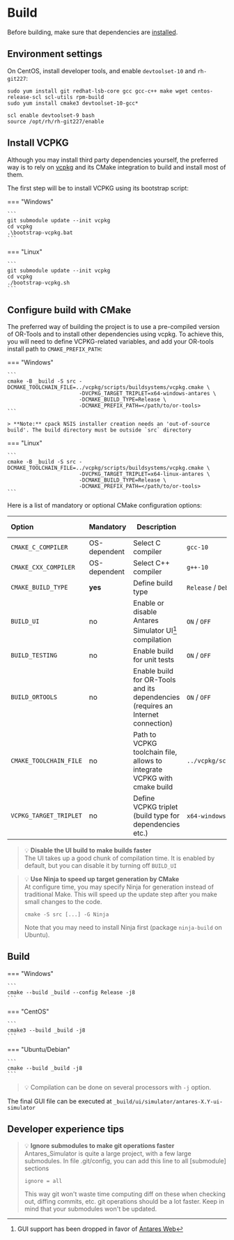 # Build
Before building, make sure that dependencies are [installed](2-Dependencies-install.md).

## Environment settings

On CentOS, install developer tools, and enable `devtoolset-10` and `rh-git227`:
```
sudo yum install git redhat-lsb-core gcc gcc-c++ make wget centos-release-scl scl-utils rpm-build
sudo yum install cmake3 devtoolset-10-gcc*

scl enable devtoolset-9 bash
source /opt/rh/rh-git227/enable
```

## Install VCPKG

Although you may install third party dependencies yourself, the preferred way is 
to rely on [vcpkg](https://github.com/microsoft/vcpkg) and its CMake integration
to build and install most of them.

The first step will be to install VCPKG using its bootstrap script:

=== "Windows"

    ```
    git submodule update --init vcpkg
    cd vcpkg
    .\bootstrap-vcpkg.bat
    ```

=== "Linux"

    ```
    git submodule update --init vcpkg
    cd vcpkg
    ./bootstrap-vcpkg.sh
    ```

## Configure build with CMake

The preferred way of building the project is to use a pre-compiled version of OR-Tools and to install
other dependencies using vcpkg. To achieve this, you will need to define VCPKG-related variables,
and add your OR-tools install path to `CMAKE_PREFIX_PATH`:


=== "Windows"

    ```
    cmake -B _build -S src -DCMAKE_TOOLCHAIN_FILE=../vcpkg/scripts/buildsystems/vcpkg.cmake \
                           -DVCPKG_TARGET_TRIPLET=x64-windows-antares \
                           -DCMAKE_BUILD_TYPE=Release \
                           -DCMAKE_PREFIX_PATH=</path/to/or-tools>
    ```

    > **Note:** cpack NSIS installer creation needs an 'out-of-source build'. The build directory must be outside `src` directory


=== "Linux"

    ```
    cmake -B _build -S src -DCMAKE_TOOLCHAIN_FILE=../vcpkg/scripts/buildsystems/vcpkg.cmake \
                           -DVCPKG_TARGET_TRIPLET=x64-linux-antares \
                           -DCMAKE_BUILD_TYPE=Release \
                           -DCMAKE_PREFIX_PATH=</path/to/or-tools>
    ```

Here is a list of mandatory or optional CMake configuration options:

| Option                 | Mandatory    | Description                                                                      | Expected value                              | Default value                                             |
|:-----------------------|--------------|----------------------------------------------------------------------------------|---------------------------------------------|-----------------------------------------------------------|
| `CMAKE_C_COMPILER`     | OS-dependent | Select C compiler                                                                | `gcc-10`                                   |                                                           |
| `CMAKE_CXX_COMPILER`   | OS-dependent | Select C++ compiler                                                              | `g++-10`                                    |                                                           |
| `CMAKE_BUILD_TYPE`     | **yes**      | Define build type                                                                | `Release` / `Debug` / `RelWithDebInfo`      |                                                           |
| `BUILD_UI`             | no           | Enable or disable Antares Simulator UI[^1] compilation                           | `ON` / `OFF`                                | `ON`                                                      |
| `BUILD_TESTING`        | no           | Enable build for unit tests                                                      | `ON` / `OFF`                                | `OFF`                                                     |
| `BUILD_ORTOOLS`        | no           | Enable build for OR-Tools and its dependencies (requires an Internet connection) | `ON` / `OFF`                                | `OFF`                                                     |
| `CMAKE_TOOLCHAIN_FILE` | no           | Path to VCPKG toolchain file, allows to integrate VCPKG with cmake build         | `../vcpkg/scripts/buildsystems/vcpkg.cmake` |                                                           |
| `VCPKG_TARGET_TRIPLET` | no           | Define VCPKG triplet (build type for dependencies etc.)                          | `x64-windows-antares` / `x64-linux-antares` |                                                           |

> 💡 **Disable the UI build to make builds faster**  
> The UI takes up a good chunk of compilation time. It is enabled by default, but you can disable it by turning off `BUILD_UI`

> 💡 **Use Ninja to speed up target generation by CMake**  
> At configure time, you may specify Ninja for generation instead of traditional Make. This will speed up the update
> step after you make small changes to the code.
> ```
> cmake -S src [...] -G Ninja
> ```
> Note that you may need to install Ninja first (package `ninja-build` on Ubuntu).

## Build
=== "Windows"

    ```
    cmake --build _build --config Release -j8
    ```
=== "CentOS"

    ```
    cmake3 --build _build -j8
    ```
=== "Ubuntu/Debian"

    ```
    cmake --build _build -j8
    ```

> 💡 Compilation can be done on several processors with `-j` option.
  

The final GUI file can be executed at `_build/ui/simulator/antares-X.Y-ui-simulator`

## Developer experience tips

> 💡 **Ignore submodules to make git operations faster**  
> Antares_Simulator is quite a large project, with a few large submodules. In file .git/config, you can add this line to all [submodule] sections
> ```
> ignore = all
> ```
> This way git won't waste time computing diff on these when checking out, diffing commits, etc. git operations should be a lot faster.
> Keep in mind that your submodules won't be updated.



[^1]: GUI support has been dropped in favor of [Antares Web](https://antares-web.readthedocs.io)
